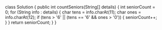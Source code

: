 
class Solution {
    public int countSeniors(String[] details) {
        int seniorCount = 0;
        for (String info : details) {
            char tens = info.charAt(11);
            char ones = info.charAt(12);
            if (tens > '6' || (tens == '6' && ones > '0')) {
                seniorCount++;
            }
        }
        return seniorCount;
    }
}

